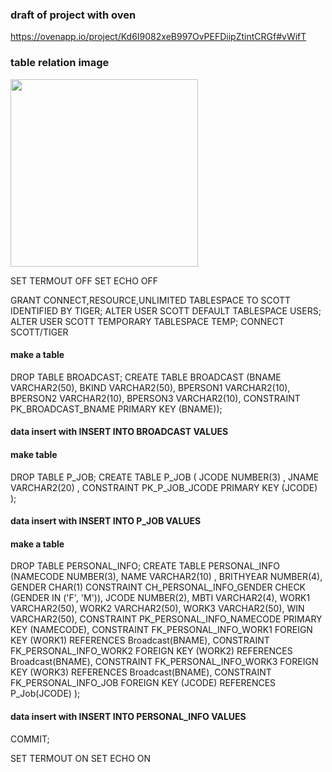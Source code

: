 ### draft of project with oven

https://ovenapp.io/project/Kd6I9082xeB997OvPEFDiipZtintCRGf#vWifT


### table relation image
<img src="https://user-images.githubusercontent.com/83528634/120614437-334ebe80-c492-11eb-9f77-f7b0386574f4.jpg" width="300" height="300">

SET TERMOUT OFF
SET ECHO OFF


GRANT CONNECT,RESOURCE,UNLIMITED TABLESPACE TO SCOTT IDENTIFIED BY TIGER;
ALTER USER SCOTT DEFAULT TABLESPACE USERS;
ALTER USER SCOTT TEMPORARY TABLESPACE TEMP;
CONNECT SCOTT/TIGER

#### make a table
DROP TABLE BROADCAST;
CREATE TABLE BROADCAST
       (BNAME VARCHAR2(50),
	BKIND VARCHAR2(50),
	BPERSON1 VARCHAR2(10),
	BPERSON2 VARCHAR2(10),
	BPERSON3 VARCHAR2(10),
	CONSTRAINT PK_BROADCAST_BNAME PRIMARY KEY (BNAME));
	
#### data insert with INSERT INTO BROADCAST VALUES 


#### make table
DROP TABLE P_JOB;
CREATE TABLE P_JOB
	(
	JCODE NUMBER(3)	,
	JNAME VARCHAR2(20)  ,
	CONSTRAINT PK_P_JOB_JCODE PRIMARY KEY (JCODE)
	);
	
#### data insert with INSERT INTO P_JOB VALUES 


#### make a table
DROP TABLE PERSONAL_INFO;
CREATE TABLE PERSONAL_INFO 
       (NAMECODE NUMBER(3),
	NAME VARCHAR2(10) ,
	BRITHYEAR NUMBER(4),
	GENDER CHAR(1) CONSTRAINT CH_PERSONAL_INFO_GENDER CHECK (GENDER IN ('F', 'M')),
	JCODE NUMBER(2),
	MBTI VARCHAR2(4),
	WORK1 VARCHAR2(50),
	WORK2 VARCHAR2(50),
	WORK3 VARCHAR2(50),
	WIN VARCHAR2(50),
	CONSTRAINT PK_PERSONAL_INFO_NAMECODE PRIMARY KEY (NAMECODE),
	CONSTRAINT FK_PERSONAL_INFO_WORK1 FOREIGN KEY (WORK1) REFERENCES Broadcast(BNAME),
	CONSTRAINT FK_PERSONAL_INFO_WORK2 FOREIGN KEY (WORK2) REFERENCES Broadcast(BNAME),
	CONSTRAINT FK_PERSONAL_INFO_WORK3 FOREIGN KEY (WORK3) REFERENCES Broadcast(BNAME),
	CONSTRAINT FK_PERSONAL_INFO_JOB FOREIGN KEY (JCODE) REFERENCES P_Job(JCODE)
	);

#### data insert with INSERT INTO PERSONAL_INFO VALUES
 
COMMIT;

SET TERMOUT ON
SET ECHO ON
